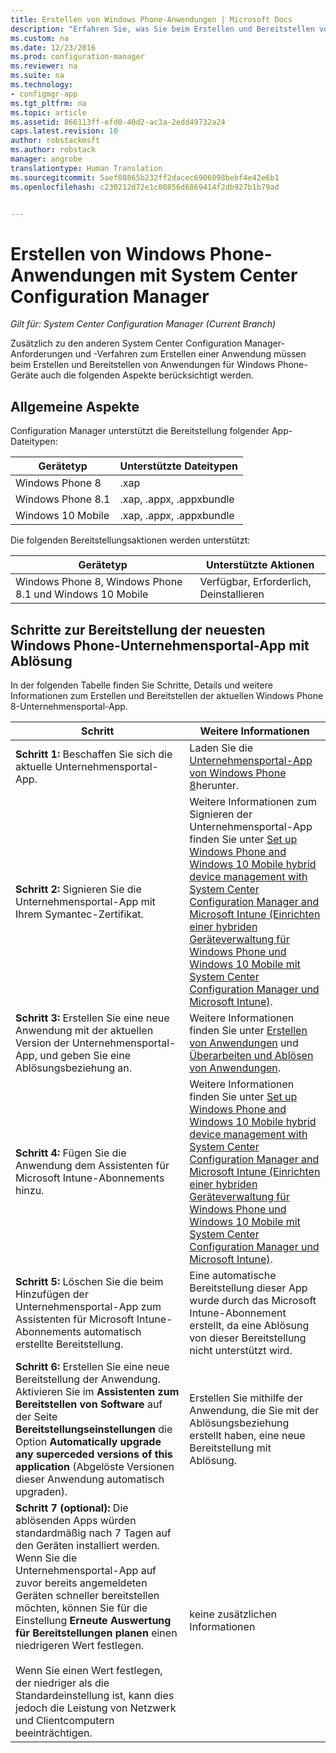 ```yaml
---
title: Erstellen von Windows Phone-Anwendungen | Microsoft Docs
description: "Erfahren Sie, was Sie beim Erstellen und Bereitstellen von Anwendungen für Windows Phone-Geräte berücksichtigen müssen."
ms.custom: na
ms.date: 12/23/2016
ms.prod: configuration-manager
ms.reviewer: na
ms.suite: na
ms.technology:
- configmgr-app
ms.tgt_pltfrm: na
ms.topic: article
ms.assetid: 866113ff-efd0-40d2-ac3a-2edd49732a24
caps.latest.revision: 10
author: robstackmsft
ms.author: robstack
manager: angrobe
translationtype: Human Translation
ms.sourcegitcommit: 5aef08865b232ff2dacec6906098bebf4e42e6b1
ms.openlocfilehash: c230212d72e1c00856d6869414f2db927b1b79ad


---
```

# <a name="create-windows-phone-applications-with-system-center-configuration-manager"></a>Erstellen von Windows Phone-Anwendungen mit System Center Configuration Manager

*Gilt für: System Center Configuration Manager (Current Branch)*

Zusätzlich zu den anderen System Center Configuration Manager-Anforderungen und -Verfahren zum Erstellen einer Anwendung müssen beim Erstellen und Bereitstellen von Anwendungen für Windows Phone-Geräte auch die folgenden Aspekte berücksichtigt werden.  

## <a name="general-considerations"></a>Allgemeine Aspekte  
 Configuration Manager unterstützt die Bereitstellung folgender App-Dateitypen:  

|Gerätetyp|Unterstützte Dateitypen|  
|-----------------|---------------------|  
|Windows Phone 8|.xap|  
|Windows Phone 8.1|.xap, .appx, .appxbundle|
|Windows 10 Mobile|.xap, .appx, .appxbundle|

 Die folgenden Bereitstellungsaktionen werden unterstützt:  

|Gerätetyp|Unterstützte Aktionen|  
|-----------------|-----------------------|  
|Windows Phone 8, Windows Phone 8.1 und Windows 10 Mobile|Verfügbar, Erforderlich, Deinstallieren|  

## <a name="steps-to-deploy-the-latest-windows-phone-company-portal-app-with-supersedence"></a>Schritte zur Bereitstellung der neuesten Windows Phone-Unternehmensportal-App mit Ablösung  
 In der folgenden Tabelle finden Sie Schritte, Details und weitere Informationen zum Erstellen und Bereitstellen der aktuellen Windows Phone 8-Unternehmensportal-App.  

|Schritt|Weitere Informationen|  
|----------|----------------------|  
|**Schritt 1:** Beschaffen Sie sich die aktuelle Unternehmensportal-App.|Laden Sie die [Unternehmensportal-App von Windows Phone 8](http://go.microsoft.com/fwlink/?LinkId=268440)herunter.|  
|**Schritt 2:** Signieren Sie die Unternehmensportal-App mit Ihrem Symantec-Zertifikat.|Weitere Informationen zum Signieren der Unternehmensportal-App finden Sie unter [Set up Windows Phone and Windows 10 Mobile hybrid device management with System Center Configuration Manager and Microsoft Intune (Einrichten einer hybriden Geräteverwaltung für Windows Phone und Windows 10 Mobile mit System Center Configuration Manager und Microsoft Intune)](../../mdm/deploy-use/enroll-hybrid-windows.md).|  
|**Schritt 3:** Erstellen Sie eine neue Anwendung mit der aktuellen Version der Unternehmensportal-App, und geben Sie eine Ablösungsbeziehung an.|Weitere Informationen finden Sie unter [Erstellen von Anwendungen](../../apps/deploy-use/create-applications.md) und [Überarbeiten und Ablösen von Anwendungen](../../apps/deploy-use/revise-and-supersede-applications.md).|  
|**Schritt 4:** Fügen Sie die Anwendung dem Assistenten für Microsoft Intune-Abonnements hinzu.|Weitere Informationen finden Sie unter [Set up Windows Phone and Windows 10 Mobile hybrid device management with System Center Configuration Manager and Microsoft Intune (Einrichten einer hybriden Geräteverwaltung für Windows Phone und Windows 10 Mobile mit System Center Configuration Manager und Microsoft Intune)](../../mdm/deploy-use/enroll-hybrid-windows.md).|  
|**Schritt 5:** Löschen Sie die beim Hinzufügen der Unternehmensportal-App zum Assistenten für Microsoft Intune-Abonnements automatisch erstellte Bereitstellung.|Eine automatische Bereitstellung dieser App wurde durch das Microsoft Intune-Abonnement erstellt, da eine Ablösung von dieser Bereitstellung nicht unterstützt wird.|  
|**Schritt 6:** Erstellen Sie eine neue Bereitstellung der Anwendung. Aktivieren Sie im **Assistenten zum Bereitstellen von Software** auf der Seite **Bereitstellungseinstellungen** die Option **Automatically upgrade any superceded versions of this application** (Abgelöste Versionen dieser Anwendung automatisch upgraden).|Erstellen Sie mithilfe der Anwendung, die Sie mit der Ablösungsbeziehung erstellt haben, eine neue Bereitstellung mit Ablösung.|  
|**Schritt 7 (optional):** Die ablösenden Apps würden standardmäßig nach 7 Tagen auf den Geräten installiert werden. Wenn Sie die Unternehmensportal-App auf zuvor bereits angemeldeten Geräten schneller bereitstellen möchten, können Sie für die Einstellung **Erneute Auswertung für Bereitstellungen planen** einen niedrigeren Wert festlegen.<br /><br /> Wenn Sie einen Wert festlegen, der niedriger als die Standardeinstellung ist, kann dies jedoch die Leistung von Netzwerk und Clientcomputern beeinträchtigen.|keine zusätzlichen Informationen|  



<!--HONumber=Dec16_HO5-->


